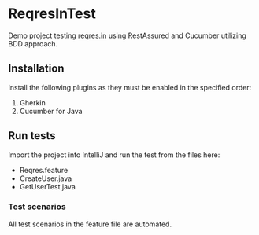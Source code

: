 # ReqresInTest

Demo project testing [reqres.in](https://reqres.in/) using RestAssured and Cucumber utilizing BDD approach. 

## Installation

Install the following plugins as they must be enabled in the specified order:

 1. Gherkin
 2. Cucumber for Java

## Run tests

Import the project into IntelliJ and run the test from the files here:
- Reqres.feature
- CreateUser.java
- GetUserTest.java

### Test scenarios

All test scenarios in the feature file are automated. 